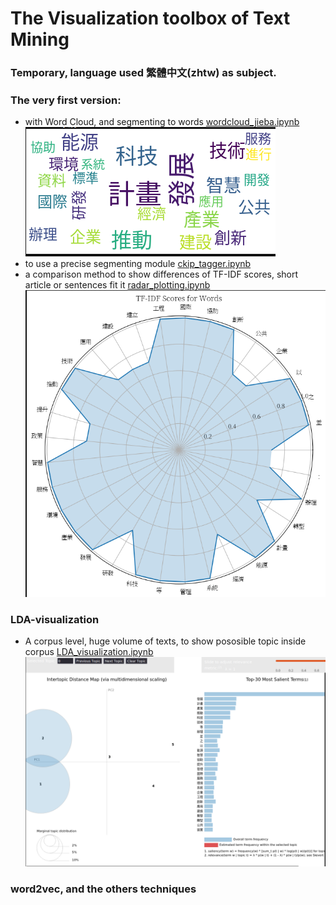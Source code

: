 # The Visualization toolbox of Text Mining

### Temporary, language used 繁體中文(zhtw) as subject.
### The very first version: 
- with Word Cloud, and segmenting to words [wordcloud_jieba.ipynb](./wordcloud_jieba.ipynb)<br>
![wordcloud](./assets/wordcloud.png)<br>
- to use a precise segmenting module [ckip_tagger.ipynb](./ckip_tagger.ipynb)
- a comparison method to show differences of TF-IDF scores, short article or sentences fit it [radar_plotting.ipynb](./radar_plotting.ipynb)<br>
![radarplot](./assets/radar_plot.png)<br>

### LDA-visualization
- A corpus level, huge volume of texts, to show pososible topic inside corpus [LDA_visualization.ipynb](./LDA_visualization.ipynb)<br> 
![ldavis](./assets/LDA_Vis_modules.png)<br>
### word2vec, and the others techniques
